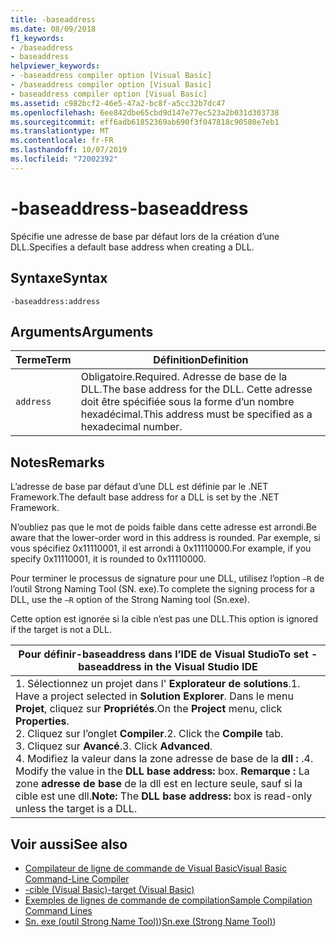 ```yaml
---
title: -baseaddress
ms.date: 08/09/2018
f1_keywords:
- /baseaddress
- baseaddress
helpviewer_keywords:
- -baseaddress compiler option [Visual Basic]
- /baseaddress compiler option [Visual Basic]
- baseaddress compiler option [Visual Basic]
ms.assetid: c982bcf2-46e5-47a2-bc8f-a5cc32b7dc47
ms.openlocfilehash: 6ee842dbe65cbd9d147e77ec523a2b031d303738
ms.sourcegitcommit: eff6adb61852369ab690f3f047818c90580e7eb1
ms.translationtype: MT
ms.contentlocale: fr-FR
ms.lasthandoff: 10/07/2019
ms.locfileid: "72002392"
---
```

# <a name="-baseaddress"></a><span data-ttu-id="fcf71-102">-baseaddress</span><span class="sxs-lookup"><span data-stu-id="fcf71-102">-baseaddress</span></span>
<span data-ttu-id="fcf71-103">Spécifie une adresse de base par défaut lors de la création d’une DLL.</span><span class="sxs-lookup"><span data-stu-id="fcf71-103">Specifies a default base address when creating a DLL.</span></span>  
  
## <a name="syntax"></a><span data-ttu-id="fcf71-104">Syntaxe</span><span class="sxs-lookup"><span data-stu-id="fcf71-104">Syntax</span></span>  
  
```console  
-baseaddress:address  
```  
  
## <a name="arguments"></a><span data-ttu-id="fcf71-105">Arguments</span><span class="sxs-lookup"><span data-stu-id="fcf71-105">Arguments</span></span>  
  
|<span data-ttu-id="fcf71-106">Terme</span><span class="sxs-lookup"><span data-stu-id="fcf71-106">Term</span></span>|<span data-ttu-id="fcf71-107">Définition</span><span class="sxs-lookup"><span data-stu-id="fcf71-107">Definition</span></span>|  
|---|---|  
|`address`|<span data-ttu-id="fcf71-108">Obligatoire.</span><span class="sxs-lookup"><span data-stu-id="fcf71-108">Required.</span></span> <span data-ttu-id="fcf71-109">Adresse de base de la DLL.</span><span class="sxs-lookup"><span data-stu-id="fcf71-109">The base address for the DLL.</span></span> <span data-ttu-id="fcf71-110">Cette adresse doit être spécifiée sous la forme d’un nombre hexadécimal.</span><span class="sxs-lookup"><span data-stu-id="fcf71-110">This address must be specified as a hexadecimal number.</span></span>|  
  
## <a name="remarks"></a><span data-ttu-id="fcf71-111">Notes</span><span class="sxs-lookup"><span data-stu-id="fcf71-111">Remarks</span></span>  
 <span data-ttu-id="fcf71-112">L’adresse de base par défaut d’une DLL est définie par le .NET Framework.</span><span class="sxs-lookup"><span data-stu-id="fcf71-112">The default base address for a DLL is set by the .NET Framework.</span></span>  
  
 <span data-ttu-id="fcf71-113">N’oubliez pas que le mot de poids faible dans cette adresse est arrondi.</span><span class="sxs-lookup"><span data-stu-id="fcf71-113">Be aware that the lower-order word in this address is rounded.</span></span> <span data-ttu-id="fcf71-114">Par exemple, si vous spécifiez 0x11110001, il est arrondi à 0x11110000.</span><span class="sxs-lookup"><span data-stu-id="fcf71-114">For example, if you specify 0x11110001, it is rounded to 0x11110000.</span></span>  
  
 <span data-ttu-id="fcf71-115">Pour terminer le processus de signature pour une DLL, utilisez l’option `–R` de l’outil Strong Naming Tool (SN. exe).</span><span class="sxs-lookup"><span data-stu-id="fcf71-115">To complete the signing process for a DLL, use the `–R` option of the Strong Naming tool (Sn.exe).</span></span>  
  
 <span data-ttu-id="fcf71-116">Cette option est ignorée si la cible n’est pas une DLL.</span><span class="sxs-lookup"><span data-stu-id="fcf71-116">This option is ignored if the target is not a DLL.</span></span>  
  
|<span data-ttu-id="fcf71-117">Pour définir-baseaddress dans l’IDE de Visual Studio</span><span class="sxs-lookup"><span data-stu-id="fcf71-117">To set -baseaddress in the Visual Studio IDE</span></span>|  
|---|  
|<span data-ttu-id="fcf71-118">1.  Sélectionnez un projet dans l' **Explorateur de solutions**.</span><span class="sxs-lookup"><span data-stu-id="fcf71-118">1.  Have a project selected in **Solution Explorer**.</span></span> <span data-ttu-id="fcf71-119">Dans le menu **Projet**, cliquez sur **Propriétés**.</span><span class="sxs-lookup"><span data-stu-id="fcf71-119">On the **Project** menu, click **Properties**.</span></span> <br /><span data-ttu-id="fcf71-120">2.  Cliquez sur l’onglet **Compiler**.</span><span class="sxs-lookup"><span data-stu-id="fcf71-120">2.  Click the **Compile** tab.</span></span><br /><span data-ttu-id="fcf71-121">3.  Cliquez sur **Avancé**.</span><span class="sxs-lookup"><span data-stu-id="fcf71-121">3.  Click **Advanced**.</span></span><br /><span data-ttu-id="fcf71-122">4.  Modifiez la valeur dans la zone adresse de base de la **dll :** .</span><span class="sxs-lookup"><span data-stu-id="fcf71-122">4.  Modify the value in the **DLL base address:** box.</span></span> <span data-ttu-id="fcf71-123">**Remarque :**      La zone **adresse de base** de la dll est en lecture seule, sauf si la cible est une dll.</span><span class="sxs-lookup"><span data-stu-id="fcf71-123">**Note:**      The **DLL base address:** box is read-only unless the target is a DLL.</span></span>|  
  
## <a name="see-also"></a><span data-ttu-id="fcf71-124">Voir aussi</span><span class="sxs-lookup"><span data-stu-id="fcf71-124">See also</span></span>

- [<span data-ttu-id="fcf71-125">Compilateur de ligne de commande de Visual Basic</span><span class="sxs-lookup"><span data-stu-id="fcf71-125">Visual Basic Command-Line Compiler</span></span>](../../../visual-basic/reference/command-line-compiler/index.md)
- [<span data-ttu-id="fcf71-126">-cible (Visual Basic)</span><span class="sxs-lookup"><span data-stu-id="fcf71-126">-target (Visual Basic)</span></span>](../../../visual-basic/reference/command-line-compiler/target.md)
- [<span data-ttu-id="fcf71-127">Exemples de lignes de commande de compilation</span><span class="sxs-lookup"><span data-stu-id="fcf71-127">Sample Compilation Command Lines</span></span>](../../../visual-basic/reference/command-line-compiler/sample-compilation-command-lines.md)
- <span data-ttu-id="fcf71-128">[Sn. exe (outil Strong Name Tool)](../../../framework/tools/sn-exe-strong-name-tool.md))</span><span class="sxs-lookup"><span data-stu-id="fcf71-128">[Sn.exe (Strong Name Tool)](../../../framework/tools/sn-exe-strong-name-tool.md))</span></span>
